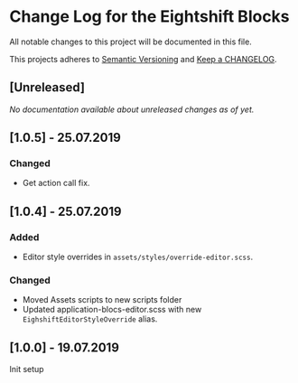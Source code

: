 # Change Log for the Eightshift Blocks
All notable changes to this project will be documented in this file.

This projects adheres to [Semantic Versioning](https://semver.org/) and [Keep a CHANGELOG](https://keepachangelog.com/).

## [Unreleased]

_No documentation available about unreleased changes as of yet._

## [1.0.5] - 25.07.2019

### Changed
- Get action call fix.

## [1.0.4] - 25.07.2019

### Added
- Editor style overrides in `assets/styles/override-editor.scss`.

### Changed
- Moved Assets scripts to new scripts folder
- Updated application-blocs-editor.scss with new `EighshiftEditorStyleOverride` alias.

## [1.0.0] - 19.07.2019

Init setup
